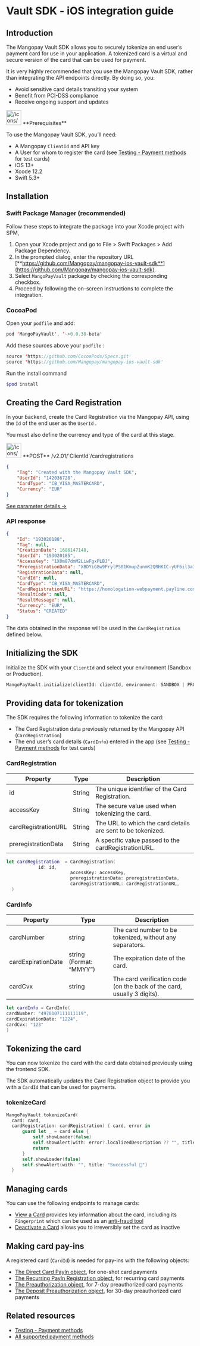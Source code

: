 # Vault SDK - iOS integration guide

## Introduction

The Mangopay Vault SDK allows you to securely tokenize an end user’s payment card for use in your application. A tokenized card is a virtual and secure version of the card that can be used for payment.

It is very highly recommended that you use the Mangopay Vault SDK, rather than integrating the API endpoints directly. By doing so, you:

- Avoid sensitive card details transiting your system
- Benefit from PCI-DSS compliance
- Receive ongoing support and updates

<aside>
<img src="/icons/square-alternate_lightgray.svg" alt="/icons/square-alternate_lightgray.svg" width="40px" /> **Prerequisites**

To use the Mangopay Vault SDK, you’ll need:

- A Mangopay `ClientId` and API key
- A User for whom to register the card (see [Testing - Payment methods](https://preview-documentation.swarm.preprod.mangopay.com/docs/dev-tools/testing/payment-methods) for test cards)
- iOS 13+
- Xcode 12.2
- Swift 5.3+
</aside>

## **Installation**

### **Swift Package Manager (recommended)**

Follow these steps to integrate the package into your Xcode project with SPM, 

1. Open your Xcode project and go to File > Swift Packages > Add Package Dependency.
2. In the prompted dialog, enter the repository URL [**https://github.com/Mangopay/mangopay-ios-vault-sdk**](https://github.com/Mangopay/mangopay-ios-vault-sdk).
3. Select `MangoPayVault` package by checking the corresponding checkbox.
4. Proceed by following the on-screen instructions to complete the integration.

### **CocoaPod**

Open your `podfile` and add:

```swift
pod 'MangoPayVault', '~>0.0.38-beta'
```

Add these sources above your `podfile` :

```swift
source 'https://github.com/CocoaPods/Specs.git'
source 'https://github.com/Mangopay/mangopay-ios-vault-sdk'
```

Run the install command

```bash
$pod install
```

## Creating the Card Registration

In your backend, create the Card Registration via the Mangopay API, using the `Id` of the end user as the `UserId` .

You must also define the currency and type of the card at this stage.

<aside>
<img src="/icons/square-alternate_gray.svg" alt="/icons/square-alternate_gray.svg" width="40px" /> **POST** /v2.01/`ClientId`/cardregistrations

```json
{
    "Tag": "Created with the Mangopay Vault SDK",
    "UserId": "142036728",
    "CardType": "CB_VISA_MASTERCARD",
    "Currency": "EUR"
}
```

[See parameter details →](https://preview-documentation.swarm.preprod.mangopay.com/docs/endpoints/direct-card-payins#create-card-registration)

</aside>

### API response

```json
{
    "Id": "193020188",
    "Tag": null,
    "CreationDate": 1686147148,
    "UserId": "193020185",
    "AccessKey": "1X0m87dmM2LiwFgxPLBJ",
    "PreregistrationData": "XBDYiG8w9PrylPS01KmupZunmK2QRHKIC-yUF6il3aIpAnKba1TGkR9VJe5lHjHt2ddFLVXdicolcUIkv_kKEA",
    "RegistrationData": null,
    "CardId": null,
    "CardType": "CB_VISA_MASTERCARD",
    "CardRegistrationURL": "https://homologation-webpayment.payline.com/webpayment/getToken",
    "ResultCode": null,
    "ResultMessage": null,
    "Currency": "EUR",
    "Status": "CREATED"
}
```

The data obtained in the response will be used in the `CardRegistration` defined below.

## **Initializing the SDK**

Initialize the SDK with your `ClientId` and select your environment (Sandbox or Production). 

```swift
MangoPayVault.initialize(clientId: clientId, environment: SANDBOX | PRODUCTION )
```

## Providing data for tokenization

The SDK requires the following information to tokenize the card:

- The Card Registration data previously returned by the Mangopay API (`CardRegistration`)
- The end user’s card details (`CardInfo`) entered in the app (see [Testing - Payment methods](https://preview-documentation.swarm.preprod.mangopay.com/docs/dev-tools/testing/payment-methods) for test cards)

### CardRegistration

| Property | Type | Description |
| --- | --- | --- |
| id | String | The unique identifier of the Card Registration. |
| accessKey | String | The secure value used when tokenizing the card. |
| cardRegistrationURL | String | The URL to which the card details are sent to be tokenized. |
| preregistrationData | String | A specific value passed to the cardRegistrationURL. |

```swift
let cardRegistration  = CardRegistration(
            id: id,
                        accessKey: accessKey, 
                        preregistrationData: preregistrationData, 
                        cardRegistrationURL: cardRegistrationURL, 
  )
```

### CardInfo

| Property | Type | Description |
| --- | --- | --- |
| cardNumber | string | The card number to be tokenized, without any separators. |
| cardExpirationDate | string (Format: “MMYY”) | The expiration date of the card. |
| cardCvx | string | The card verification code (on the back of the card, usually 3 digits). |

```swift
let cardInfo = CardInfo(
cardNumber: "4970107111111119",
cardExpirationDate: "1224",
cardCvx: "123"
)
```

## Tokenizing the card

You can now tokenize the card with the card data obtained previously using the frontend SDK.

The SDK automatically updates the Card Registration object to provide you with a `CardId` that can be used for payments. 

### tokenizeCard

```swift
MangoPayVault.tokenizeCard(
  card: card,
  cardRegistration: cardRegistration) { card, error in
      guard let _ = card else {
          self.showLoader(false)
          self.showAlert(with: error?.localizedDescription ?? "", title: "Failed ❌")
          return
      }
      self.showLoader(false)
      self.showAlert(with: "", title: "Successful 🎉")
  }
```

## Managing cards

You can use the following endpoints to manage cards: 

- [View a Card](https://mangopay.com/docs/endpoints/direct-card-payins#view-card) provides key information about the card, including its `Fingerprint` which can be used as an [anti-fraud tool](https://mangopay.com/docs/concepts/payments/payment-methods/card/anti-fraud-tools#card-fingerprint)
- [Deactivate a Card](https://mangopay.com/docs/endpoints/direct-card-payins#deactivate-card) allows you to irreversibly set the card as inactive

## Making card pay-ins

A registered card (`CardId`) is needed for pay-ins with the following objects:

- [The Direct Card PayIn object](https://mangopay.com/docs/endpoints/direct-card-payins#direct-card-payin-object), for one-shot card payments
- [The Recurring PayIn Registration object](https://preview-documentation.swarm.preprod.mangopay.com/docs/endpoints/recurring-card-payins#recurring-payin-registration-object), for recurring card payments
- [The Preauthorization object](https://preview-documentation.swarm.preprod.mangopay.com/docs/endpoints/preauthorizations#preauthorization-object), for 7-day preauthorized card payments
- [The Deposit Preauthorization object](https://preview-documentation.swarm.preprod.mangopay.com/docs/endpoints/preauthorizations#deposit-preauthorization-object), for 30-day preauthorized card payments

## Related resources

- [Testing - Payment methods](https://mangopay.com/docs/dev-tools/testing/payment-methods)
- [All supported payment methods](https://mangopay.com/docs/concepts/payments/payment-methods/all)
